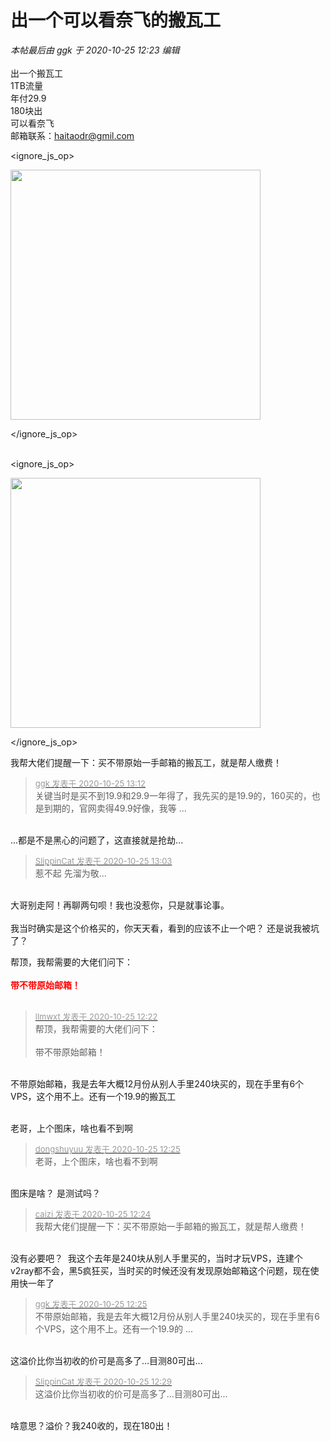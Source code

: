 # 出一个可以看奈飞的搬瓦工


<i class="pstatus"> 本帖最后由 ggk 于 2020-10-25 12:23 编辑 </i><br />
<br />
出一个搬瓦工<br />
1TB流量<br />
年付29.9<br />
180块出<br />
可以看奈飞<br />
邮箱联系：<a href="mailto:haitaodr@gmil.com">haitaodr@gmil.com</a><br />

<ignore_js_op>

<img id="aimg_140735" aid="140735" src="static/image/common/none.gif" zoomfile="forum.php?mod=attachment&aid=MTQwNzM1fDBiM2MwZDUwfDE2MDk2MTQxNjN8NDczNDR8NzU4MjM4&noupdate=yes&nothumb=yes" file="forum.php?mod=attachment&aid=MTQwNzM1fDBiM2MwZDUwfDE2MDk2MTQxNjN8NDczNDR8NzU4MjM4&noupdate=yes" class="zoom" onclick="zoom(this, this.src, 0, 0, 0)" width="400" id="aimg_140735" inpost="1" onmouseover="showMenu({'ctrlid':this.id,'pos':'12'})" />

<div class="tip tip_4 aimg_tip" id="aimg_140735_menu" style="position: absolute; display: none" disautofocus="true">
<div class="xs0">
<p><strong>1000GB-1.png</strong> <em class="xg1">(50.29 KB, 下载次数: 0)</em></p>
<p>
<a href="forum.php?mod=attachment&amp;aid=MTQwNzM1fDBiM2MwZDUwfDE2MDk2MTQxNjN8NDczNDR8NzU4MjM4&amp;nothumb=yes" target="_blank">下载附件</a>

</p>

<p class="xg1 y">2020-10-25 12:21 上传</p>

</div>
<div class="tip_horn"></div>
</div>

</ignore_js_op>
<br />
<br />

<ignore_js_op>

<img id="aimg_140734" aid="140734" src="static/image/common/none.gif" zoomfile="forum.php?mod=attachment&aid=MTQwNzM0fGEwNzczNWI3fDE2MDk2MTQxNjN8NDczNDR8NzU4MjM4&noupdate=yes&nothumb=yes" file="forum.php?mod=attachment&aid=MTQwNzM0fGEwNzczNWI3fDE2MDk2MTQxNjN8NDczNDR8NzU4MjM4&noupdate=yes" class="zoom" onclick="zoom(this, this.src, 0, 0, 0)" width="400" id="aimg_140734" inpost="1" onmouseover="showMenu({'ctrlid':this.id,'pos':'12'})" />

<div class="tip tip_4 aimg_tip" id="aimg_140734_menu" style="position: absolute; display: none" disautofocus="true">
<div class="xs0">
<p><strong>1000GB.png</strong> <em class="xg1">(35.87 KB, 下载次数: 0)</em></p>
<p>
<a href="forum.php?mod=attachment&amp;aid=MTQwNzM0fGEwNzczNWI3fDE2MDk2MTQxNjN8NDczNDR8NzU4MjM4&amp;nothumb=yes" target="_blank">下载附件</a>

</p>

<p class="xg1 y">2020-10-25 12:21 上传</p>

</div>
<div class="tip_horn"></div>
</div>

</ignore_js_op>


我帮大佬们提醒一下：买不带原始一手邮箱的搬瓦工，就是帮人缴费！

<div class="quote"><blockquote><font size="2"><a href="https://www.hostloc.com/forum.php?mod=redirect&amp;goto=findpost&amp;pid=9349557&amp;ptid=758238" target="_blank"><font color="#999999">ggk 发表于 2020-10-25 13:12</font></a></font><br />
关键当时是买不到19.9和29.9一年得了，我先买的是19.9的，160买的，也是到期的，官网卖得49.9好像，我等 ...</blockquote></div><br />
...都是不是黑心的问题了，这直接就是抢劫...

<div class="quote"><blockquote><font size="2"><a href="https://www.hostloc.com/forum.php?mod=redirect&amp;goto=findpost&amp;pid=9349530&amp;ptid=758238" target="_blank"><font color="#999999">SlippinCat 发表于 2020-10-25 13:03</font></a></font><br />
惹不起 先溜为敬...</blockquote></div><br />
大哥别走阿！再聊两句呗！我也没惹你，只是就事论事。<br />
<br />
我当时确实是这个价格买的，你天天看，看到的应该不止一个吧？ 还是说我被坑了？

帮顶，我帮需要的大佬们问下：<br />
<br />
<font color="Red"><strong>带不带原始邮箱！</strong></font><br />
<br />
<img src="static/image/smiley/default/lol.gif" smilieid="12" border="0" alt="" /><img src="static/image/smiley/default/lol.gif" smilieid="12" border="0" alt="" /><img src="static/image/smiley/default/lol.gif" smilieid="12" border="0" alt="" />

<div class="quote"><blockquote><font size="2"><a href="https://www.hostloc.com/forum.php?mod=redirect&amp;goto=findpost&amp;pid=9349378&amp;ptid=758238" target="_blank"><font color="#999999">llmwxt 发表于 2020-10-25 12:22</font></a></font><br />
帮顶，我帮需要的大佬们问下：<br />
<br />
带不带原始邮箱！</blockquote></div><br />
不带原始邮箱，我是去年大概12月份从别人手里240块买的，现在手里有6个VPS，这个用不上。还有一个19.9的搬瓦工<br />
<br />


老哥，上个图床，啥也看不到啊

<div class="quote"><blockquote><font size="2"><a href="https://www.hostloc.com/forum.php?mod=redirect&amp;goto=findpost&amp;pid=9349389&amp;ptid=758238" target="_blank"><font color="#999999">dongshuyuu 发表于 2020-10-25 12:25</font></a></font><br />
老哥，上个图床，啥也看不到啊</blockquote></div><br />
图床是啥？ 是测试吗？

<div class="quote"><blockquote><font size="2"><a href="https://www.hostloc.com/forum.php?mod=redirect&amp;goto=findpost&amp;pid=9349384&amp;ptid=758238" target="_blank"><font color="#999999">caizi 发表于 2020-10-25 12:24</font></a></font><br />
我帮大佬们提醒一下：买不带原始一手邮箱的搬瓦工，就是帮人缴费！</blockquote></div><br />
没有必要吧？&nbsp;&nbsp;我这个去年是240块从别人手里买的，当时才玩VPS，连建个v2ray都不会，黑5疯狂买，当时买的时候还没有发现原始邮箱这个问题，现在使用快一年了

<div class="quote"><blockquote><font size="2"><a href="https://www.hostloc.com/forum.php?mod=redirect&amp;goto=findpost&amp;pid=9349388&amp;ptid=758238" target="_blank"><font color="#999999">ggk 发表于 2020-10-25 12:25</font></a></font><br />
不带原始邮箱，我是去年大概12月份从别人手里240块买的，现在手里有6个VPS，这个用不上。还有一个19.9的 ...</blockquote></div><br />
这溢价比你当初收的价可是高多了...目测80可出...

<div class="quote"><blockquote><font size="2"><a href="https://www.hostloc.com/forum.php?mod=redirect&amp;goto=findpost&amp;pid=9349409&amp;ptid=758238" target="_blank"><font color="#999999">SlippinCat 发表于 2020-10-25 12:29</font></a></font><br />
这溢价比你当初收的价可是高多了...目测80可出...</blockquote></div><br />
啥意思？溢价？我240收的，现在180出！
